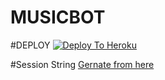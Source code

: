# MUSICBOT


#DEPLOY
[![Deploy To Heroku](https://www.herokucdn.com/deploy/button.svg)](https://heroku.com/deploy?template=https://github.com/THUNDERMUSIC-AI/MUSIC)

#Session
String [Gernate from here](https://t.me/stringbyultradevil_bot)
